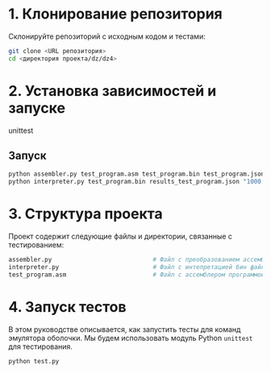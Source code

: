 # 1. Клонирование репозитория

Склонируйте репозиторий с исходным кодом и тестами:

```bash
git clone <URL репозитория>
cd <директория проекта/dz/dz4>
```

# 2. Установка зависимостей и запуске
unittest

## Запуск
```bash
python assembler.py test_program.asm test_program.bin test_program.json
python interpreter.py test_program.bin results_test_program.json "1000:1007"
```

# 3. Структура проекта
Проект содержит следующие файлы и директории, связанные с тестированием:
```bash
assembler.py                            # Файл с преобразованием ассемблера в бин файл
interpreter.py                          # Файл с интепретацией бин файла
test_program.asm                        # Файл с ассемблером программой
```

# 4. Запуск тестов
В этом руководстве описывается, как запустить тесты для команд эмулятора оболочки. Мы будем использовать модуль Python `unittest` для тестирования.
```bash
python test.py
```
